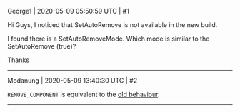 George1 | 2020-05-09 05:50:59 UTC | #1

Hi Guys,
I noticed that SetAutoRemove is not available in the new build.

I found there is a SetAutoRemoveMode.  Which mode is similar to the SetAutoRemove (true)?

Thanks

-------------------------

Modanung | 2020-05-09 13:40:30 UTC | #2

`REMOVE_COMPONENT` is equivalent to the [old behaviour](https://github.com/urho3d/Urho3D/commit/3fe5024cf7939bccad32c30e2d89051d2b20c446#diff-09e5f32dec51149656529680ef071232L343-L357).

-------------------------

